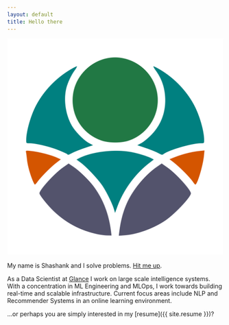 ```yaml
---
layout: default
title: Hello there
---
```


<p>
    <span class="figure marginnote"><img src="images/circle-about-tr.png" alt="knhash" class="about-img"/></span>
</p>

My name is Shashank and I solve problems. [Hit me up](mailto:mail@knhash.in).

As a Data Scientist at [Glance](https://glance.com) I work on large scale intelligence systems. With a concentration in ML Engineering and MLOps, I work towards building real-time and scalable infrastructure. Current focus areas include NLP and Recommender Systems in an online learning environment.

...or perhaps you are simply interested in my [resume]({{ site.resume }})?